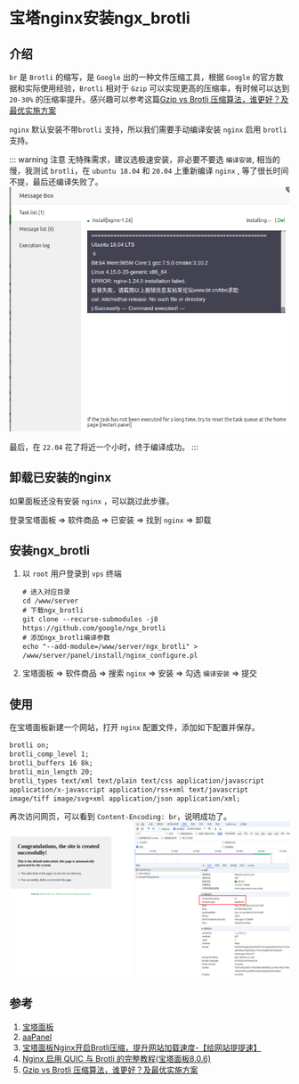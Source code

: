 # 宝塔nginx安装ngx_brotli

## 介绍
`br` 是 `Brotli` 的缩写，是 `Google` 出的一种文件压缩工具，根据 `Google` 的官方数据和实际使用经验，`Brotli` 相对于 `Gzip` 可以实现更高的压缩率，有时候可以达到 `20-30%` 的压缩率提升。感兴趣可以参考这篇[Gzip vs Brotli 压缩算法，谁更好？及最优实施方案](https://zhanzhangb.cn/tutorials/gzip-vs-brotli-better-compression.html)


`nginx` 默认安装不带`brotli` 支持，所以我们需要手动编译安装 `nginx` 启用 `brotli` 支持。

::: warning 注意
无特殊需求，建议选极速安装，非必要不要选 `编译安装`, 相当的慢，我测试 `brotli`，在 `ubuntu 18.04` 和 `20.04` 上重新编译 `nginx` , 等了很长时间不提，最后还编译失败了。
![18.04_error](/Images/Network/宝塔nginx安装ngx_brotli/18.04_error.png "18.04_error")

最后，在 `22.04` 花了将近一个小时，终于编译成功。
:::

## 卸载已安装的nginx
如果面板还没有安装 `nginx` ，可以跳过此步骤。

登录宝塔面板 => 软件商品 => 已安装 => 找到 `nginx` => 卸载

## 安装ngx_brotli
1. 以 `root` 用户登录到 `vps` 终端

    ```shell
    # 进入对应目录
    cd /www/server
    # 下载ngx_brotli
    git clone --recurse-submodules -j8 https://github.com/google/ngx_brotli
    # 添加ngx_brotli编译参数
    echo "--add-module=/www/server/ngx_brotli" > /www/server/panel/install/nginx_configure.pl
    ```
1. 宝塔面板 => 软件商品 => 搜索 `nginx` => 安装 => 勾选 `编译安装` => 提交

## 使用
在宝塔面板新建一个网站，打开 `nginx` 配置文件，添加如下配置并保存。

```nginx
brotli on;
brotli_comp_level 1;
brotli_buffers 16 8k;
brotli_min_length 20;
brotli_types text/xml text/plain text/css application/javascript application/x-javascript application/rss+xml text/javascript image/tiff image/svg+xml application/json application/xml;
```

再次访问网页，可以看到 `Content-Encoding: br`，说明成功了。
![internet_br](/Images/Network/宝塔nginx安装ngx_brotli/internet_br.jpg "internet_br")






## 参考
1. [宝塔面板](https://www.bt.cn/new/download.html)
1. [aaPanel](https://www.aapanel.com/new/download.html#install)
1. [宝塔面板Nginx开启Brotli压缩，提升网站加载速度-【给网站提提速】](https://developer.aliyun.com/article/1253206)
1. [Nginx 启用 QUIC 与 Brotli 的完整教程(宝塔面板8.0.6)](https://zhanzhangb.cn/tutorials/nginx-quic-brotli-bt.html)
1. [Gzip vs Brotli 压缩算法，谁更好？及最优实施方案](https://zhanzhangb.cn/tutorials/gzip-vs-brotli-better-compression.html)
